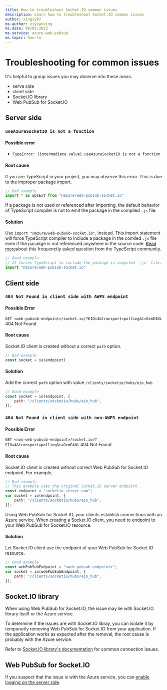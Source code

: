 ```yaml
---
title: How to troubleshoot Socket.IO common issues
description: Learn how to troubleshoot Socket.IO common issues
author: xingsy97
ms.author: xiyuanxing
ms.date: 08/01/2023
ms.service: azure-web-pubsub
ms.topic: how-to
---
```

# Troubleshooting for common issues

It's helpful to group issues you may observe into these areas. 
- serve side
- client side
- Socket.IO library
- Web PubSub for Socket.IO 

## Server side

### `useAzureSocketIO is not a function`
#### Possible error
- `TypeError: (intermediate value).useAzureSocketIO is not a function`

#### Root cause
If you are TypeScript in your project, you may observe this error. This is due to the improper package import. 

```typescript
// Bad example
import * as wpsExt from "@azure/web-pubsub-socket.io"
```
If a package is not used or referenced after importing, the default behavior of TypeScript compiler is not to emit the package in the compiled `.js` file.

#### Solution
Use `import "@azure/web-pubsub-socket.io"`, instead. This import statement will force TypeScript compiler to include a package in the comiled `.js` file even if the pacakge is not referenced anywhere in the source code. [Read more](https://github.com/Microsoft/TypeScript/wiki/FAQ#why-are-imports-being-elided-in-my-emit)about this frequenctly asked question from the TypeScript community.
```typescript
// Good example. 
// It forces TypeScript to include the package in compiled `.js` file.
import "@azure/web-pubsub-socket.io"
```

## Client side

### `404 Not Found in client side with AWPS endpoint`
#### Possible Error
 `GET <web-pubsub-endpoint>/socket.io/?EIO=4&transport=polling&t=OcmE4Ni` 404 Not Found

#### Root cause
Socket.IO client is created without a correct `path` option.
```javascript
// Bad example
const socket = io(endpoint)
```

#### Solution 
Add the correct `path` option with value `/clients/socketio/hubs/eio_hub`
```javascript
// Good example
const socket = io(endpoint, {
    path: "/clients/socketio/hubs/eio_hub",
});
```

### `404 Not Found in client side with non-AWPS endpoint`

#### Possible Error
 `GET <non-web-pubsub-endpoint>/socket.io/?EIO=4&transport=polling&t=OcmE4Ni` 404 Not Found

#### Root cause
Socket.IO client is created without correct Web PubSub for Socket.IO endpoint. For example, 

```javascript
// Bad example. 
// This example uses the original Socket.IO server endpoint. 
const endpoint = "socketio-server.com";
var socket = io(endpoint, {
    path: "/clients/socketio/hubs/eio_hub",
});
```

Using Web PubSub for Socket.IO, your clients establish connections with an Azure service. When creating a Socket.IO client, you need to endpoint to your Web PubSub for Socket.IO resource.  

#### Solution
Let Socket.IO client use the endpoint of your Web PubSub for Socket.IO resource.

```javascript
// Good example.
const webPubSubEndpoint = "<web-pubsub-endpoint>";
var socket = io(webPubSubEndpoint, {
    path: "/clients/socketio/hubs/eio_hub",
});
```

## Socket.IO library
When using Web PubSub for Socket.IO, the issue may lie with Socket.IO library itself or the Azure service.

To determine if the issues are with Socket.IO libray, you can isolate it by temporarily removing Web PubSub for Socket.IO from your application. If the application works as expected after the removal, the root cause is probably with the Azure service.

Refer to [Socket.IO library's documentation](https://socket.io/docs/v4/troubleshooting-connection-issues/) for common connection issues.

## Web PubSub for Socket.IO 
If you suspect that the issue is with the Azure service, you can [enable logging on the server side](./socketio-troubleshoot-logging.md#server-side). 
